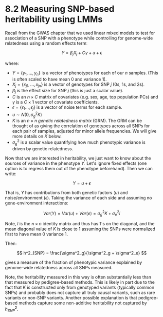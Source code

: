 # 8.2 Measuring SNP-based heritability using LMMs

Recall from the GWAS chapter that we used linear mixed models to test for association of a SNP with a phenotype while controlling for genome-wide relatedness using a random effects term:

$$
Y = \beta_j X_j + C\gamma + u + \epsilon
$$

where:
* $Y=\{y_1, ..., y_n\}$ is a vector of phenotypes for each of our $n$ samples. (This is often scaled to have mean 0 and variance 1).
* $X_j=\{x_{j1}, ..., x_{jn}\}$ is a vector of genotypes for SNP $j$ (0s, 1s, and 2s).
* $\beta_j$ is the effect size for SNP $j$ (this is just a scalar value).
* $C$ is an $n\times C$ matrix of covariates (e.g. sex, age, top population PCs) and $\gamma$ is a $C \times 1$ vector of covariate coefficients.
* $\epsilon=\{\epsilon_{1}..., \epsilon_{j}\}$ is a vector of noise terms for each sample.
* $u \sim N(0, \sigma^2_g K)$
* $K$ is an $n \times n$ *genetic relatedness matrix* (GRM). The GRM can be thought of as giving the correlation of genotypes across all SNPs for each pair of samples, adjusted for minor allele frequencies. We will give more details on $K$ below.
* $\sigma^2_g$ is a scalar value quantifying how much phenotypic variance is driven by genetic relatedness.

Now that we are interested in heritability, we just want to know about the sources of variance in the phenotype $Y$. Let's ignore fixed effects (one option is to regress them out of the phenotype beforehand). Then we can write:

$$
Y = u + \epsilon
$$

That is, $Y$ has contributions from both genetic factors ($u$) and noise/environment ($\epsilon$). Taking the variance of each side and assuming no gene-environment interactions:

$$
Var(Y) = Var(u) + Var(e) = \sigma^2_gK+\sigma^2_eI
$$

Note, $I$ is the $n \times n$ identity matrix and thus has 1's on the diagonal, and the mean diagonal value of $K$ is close to 1 assuming the SNPs were normalized first to have mean 0 variance 1.

Then:

$$
h^2_{SNP} = \frac{\sigma^2_g}{\sigma^2_g + \sigma^2_e}
$$

gives a measure of the fraction of phenotypic variance explained by genome-wide relatedness across all SNPs measured.

Note, the heritability measured in this way is often substantially less than that measured by pedigree-based methods. This is likely in part due to the fact that $K$ is constructed only from genotyped variants (typically common SNPs) and probably does not capture all truly causal variants, such as rare variants or non-SNP variants. Another possible explanation is that pedigree-based methods capture some non-additive heritability not captured by $h^2_{SNP}$.